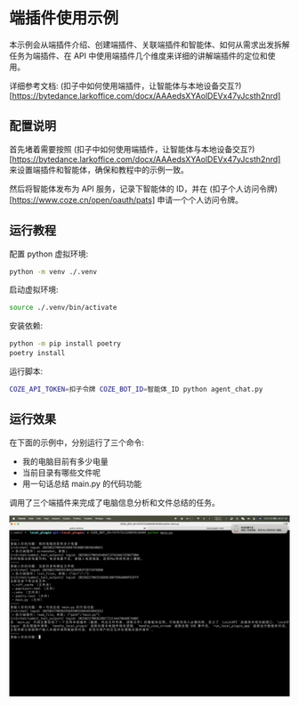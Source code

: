 # 端插件使用示例

本示例会从端插件介绍、创建端插件、关联端插件和智能体、如何从需求出发拆解任务为端插件、在 API 中使用端插件几个维度来详细的讲解端插件的定位和使用。

详细参考文档: (扣子中如何使用端插件，让智能体与本地设备交互?)[https://bytedance.larkoffice.com/docx/AAAedsXYAolDEVx47yJcsth2nrd]

## 配置说明

首先堵着需要按照 (扣子中如何使用端插件，让智能体与本地设备交互?)[https://bytedance.larkoffice.com/docx/AAAedsXYAolDEVx47yJcsth2nrd] 来设置端插件和智能体，确保和教程中的示例一致。

然后将智能体发布为 API 服务，记录下智能体的 ID，并在 (扣子个人访问令牌)[https://www.coze.cn/open/oauth/pats] 申请一个个人访问令牌。
 
## 运行教程

配置 python 虚拟环境:

```bash
python -m venv ./.venv
```

启动虚拟环境:

```bash
source ./.venv/bin/activate
```

安装依赖:

```bash
python -m pip install poetry
poetry install
```

运行脚本:

```bash
COZE_API_TOKEN=扣子令牌 COZE_BOT_ID=智能体_ID python agent_chat.py
```

## 运行效果

在下面的示例中，分别运行了三个命令:

- 我的电脑目前有多少电量
- 当前目录有哪些文件呢
- 用一句话总结 main.py 的代码功能

调用了三个端插件来完成了电脑信息分析和文件总结的任务。

![](./screenshot.png)
